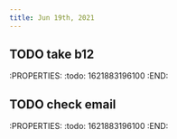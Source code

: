 ```yaml
---
title: Jun 19th, 2021
---
```


## TODO take b12
:PROPERTIES:
:todo: 1621883196100
:END:
## TODO check email
:PROPERTIES:
:todo: 1621883196100
:END:
